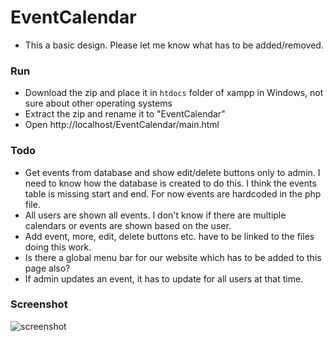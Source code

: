 # EventCalendar
* This a basic design. Please let me know what has to be added/removed.
### Run
* Download the zip and place it in ```htdocs``` folder of xampp in Windows, not sure about other operating systems
* Extract the zip and rename it to "EventCalendar"
* Open http://localhost/EventCalendar/main.html
### Todo
* Get events from database and show edit/delete buttons only to admin. I need to know how the database is created to do this. I think the events table is missing start and end. For now events are hardcoded in the php file.
* All users are shown all events. I don't know if there are multiple calendars or events are shown based on the user.
* Add event, more, edit, delete buttons etc. have to be linked to the files doing this work.
* Is there a global menu bar for our website which has to be added to this page also?
* If admin updates an event, it has to update for all users at that time.
### Screenshot
![screenshot](https://raw.githubusercontent.com/VarunV-007/EventCalendar/master/screenshots/ss1.png)
